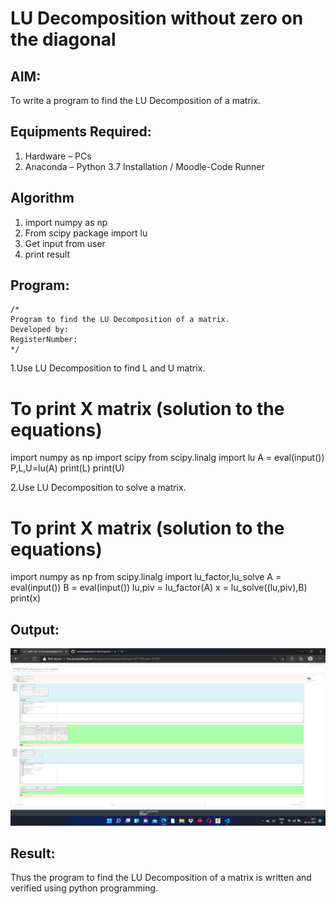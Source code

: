 # LU Decomposition without zero on the diagonal

## AIM:
To write a program to find the LU Decomposition of a matrix.

## Equipments Required:
1. Hardware – PCs
2. Anaconda – Python 3.7 Installation / Moodle-Code Runner

## Algorithm
1. import numpy as np
2. From scipy package import lu
3. Get input from user
4. print result

## Program:
```
/*
Program to find the LU Decomposition of a matrix.
Developed by: 
RegisterNumber: 
*/
```
1.Use LU Decomposition to find L and U matrix.
# To print X matrix (solution to the equations)
import numpy as np
import scipy
from scipy.linalg import lu
A = eval(input())
P,L,U=lu(A)
print(L)
print(U)

2.Use LU Decomposition to solve a matrix.
# To print X matrix (solution to the equations)
import numpy as np
from scipy.linalg import lu_factor,lu_solve
A = eval(input())
B = eval(input())
lu,piv = lu_factor(A)
x = lu_solve((lu,piv),B)
print(x)

## Output:
![git log](lu1.png)
## Result:
Thus the program to find the LU Decomposition of a matrix is written and verified using python programming.


